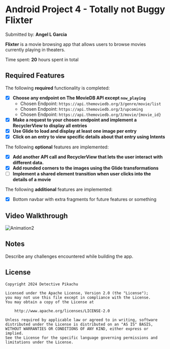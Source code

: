 # Android Project 4 - Totally not Buggy Flixter

Submitted by: **Angel L Garcia**

**Flixter** is a movie browsing app that allows users to browse movies currently playing in theaters.

Time spent: **20** hours spent in total

## Required Features


The following **required** functionality is completed:

- [x] **Choose any endpoint on The MovieDB API except `now_playing`**
    - Chosen Endpoint: `https://api.themoviedb.org/3/genre/movie/list`
    - Chosen Endpoint: `https://api.themoviedb.org/3/upcoming`
    - Chosen Endpoint: `https://api.themoviedb.org/3/movie/{movie_id}`
- [x] **Make a request to your chosen endpoint and implement a RecyclerView to display all entries**
- [x] **Use Glide to load and display at least one image per entry**
- [x] **Click on an entry to view specific details about that entry using Intents**

The following **optional** features are implemented:

- [x] **Add another API call and RecyclerView that lets the user interact with different data.**
- [x] **Add rounded corners to the images using the Glide transformations**
- [ ] **Implement a shared element transition when user clicks into the details of a movie**

The following **additional** features are implemented:
- [x] Bottom navbar with extra fragments for future features or something


## Video Walkthrough

![Animation2](https://github.com/FrenzyExists/Flixter/assets/47986470/3213f81b-9878-482f-a8fd-f262db231f5b)

## Notes

Describe any challenges encountered while building the app.



## License

    Copyright 2024 Detective Pikachu

    Licensed under the Apache License, Version 2.0 (the "License");
    you may not use this file except in compliance with the License.
    You may obtain a copy of the License at

        http://www.apache.org/licenses/LICENSE-2.0

    Unless required by applicable law or agreed to in writing, software
    distributed under the License is distributed on an "AS IS" BASIS,
    WITHOUT WARRANTIES OR CONDITIONS OF ANY KIND, either express or implied.
    See the License for the specific language governing permissions and
    limitations under the License.